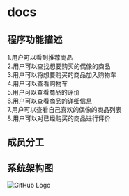 # docs
## 程序功能描述  
1.用户可以看到推荐商品  
2.用户可以查找想要购买的偶像的商品  
3.用户可以将想要购买的商品加入购物车  
4.用户可以查看购物车  
5.用户可以查看商品的评价  
6.用户可以查看商品的详细信息  
7.用户可以查看自己喜欢的偶像的商品列表  
8.用户可以对已经购买的商品进行评价
## 成员分工

## 系统架构图 
![GitHub Logo]()

